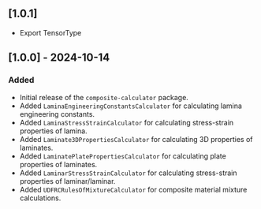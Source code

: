 ## [1.0.1]
- Export TensorType


## [1.0.0] - 2024-10-14

### Added
- Initial release of the `composite-calculator` package.
- Added `LaminaEngineeringConstantsCalculator` for calculating lamina engineering constants.
- Added `LaminaStressStrainCalculator` for calculating stress-strain properties of lamina.
- Added `Laminate3DPropertiesCalculator` for calculating 3D properties of laminates.
- Added `LaminatePlatePropertiesCalculator` for calculating plate properties of laminates.
- Added `LaminarStressStrainCalculator` for calculating stress-strain properties of laminar/laminar.
- Added `UDFRCRulesOfMixtureCalculator` for composite material mixture calculations.
